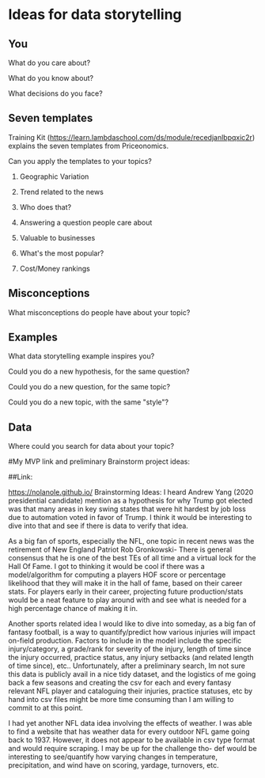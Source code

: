 # Ideas for data storytelling

## You

What do you care about?


What do you know about?


What decisions do you face?


## Seven templates

Training Kit (https://learn.lambdaschool.com/ds/module/recedjanlbpqxic2r) explains the seven templates from Priceonomics.

Can you apply the templates to your topics? 

1. Geographic Variation


2. Trend related to the news


3. Who does that?


4. Answering a question people care about


5. Valuable to businesses


6. What's the most popular?


7. Cost/Money rankings


## Misconceptions

What misconceptions do people have about your topic?


## Examples

What data storytelling example inspires you?


Could you do a new hypothesis, for the same question?


Could you do a new question, for the same topic?


Could you do a new topic, with the same "style"?


## Data

Where could you search for data about your topic?




#My MVP link and preliminary Brainstorm project ideas:

##Link:

https://nolanole.github.io/
Brainstorming Ideas:
I heard Andrew Yang (2020 presidential candidate) mention as a hypothesis for why Trump got elected was that many areas in key swing states that were hit hardest by job loss due to automation voted in favor of Trump. I think it would be interesting to dive into that and see if there is data to verify that idea.

As a big fan of sports, especially the NFL, one topic in recent news was the retirement of New England Patriot Rob Gronkowski- There is general consensus that he is one of the best TEs of all time and a virtual lock for the Hall Of Fame. I got to thinking it would be cool if there was a model/algorithm for computing a players HOF score or percentage likelihood that they will make it in the hall of fame, based on their career stats. For players early in their career, projecting future production/stats would be a neat feature to play around with and see what is needed for a high percentage chance of making it in.

Another sports related idea I would like to dive into someday, as a big fan of fantasy football, is a way to quantify/predict how various injuries will impact on-field production. Factors to include in the model include the specific injury/category, a grade/rank for severity of the injury, length of time since the injury occurred, practice status, any injury setbacks (and related length of time since), etc.. Unfortunately, after a preliminary search, Im not sure this data is publicly avail in a nice tidy dataset, and the logistics of me going back a few seasons and creating the csv for each and every fantasy relevant NFL player and cataloguing their injuries, practice statuses, etc by hand into csv files might be more time consuming than I am willing to commit to at this point.

I had yet another NFL data idea involving the effects of weather. I was able to find a website that has weather data for every outdoor NFL game going back to 1937. However, it does not appear to be available in csv type format and would require scraping. I may be up for the challenge tho- def would be interesting to see/quantify how varying changes in temperature, precipitation, and wind have on scoring, yardage, turnovers, etc.
